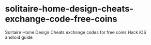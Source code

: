 # solitaire-home-design-cheats-exchange-code-free-coins
Solitaire Home Design Cheats exchange codes for free coins Hack iOS android guide
